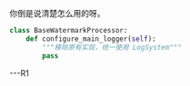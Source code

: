 你倒是说清楚怎么用的呀。

```python
class BaseWatermarkProcessor:
    def configure_main_logger(self):
        """移除原有实现，统一使用 LogSystem"""
        pass
```

---R1
